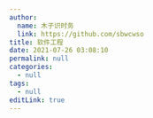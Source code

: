 ```yaml
---
author: 
  name: 木子识时务
  link: https://github.com/sbwcwso
title: 软件工程
date: 2021-07-26 03:08:10
permalink: null
categories: 
  - null
tags: 
  - null
editLink: true
---
```



